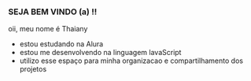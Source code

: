 ### SEJA BEM VINDO (a) !!
oii, meu nome é Thaiany
- estou estudando na Alura
- estou me desenvolvendo na linguagem lavaScript
- utilizo esse espaço para minha organizacao e compartilhamento dos projetos
